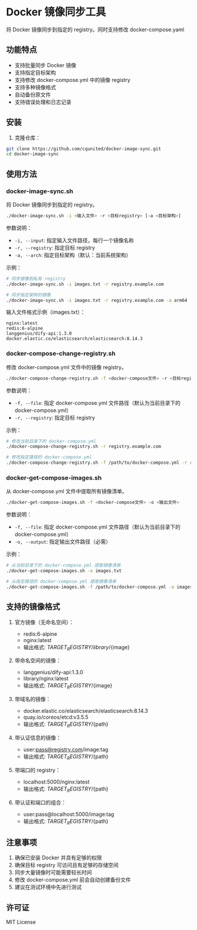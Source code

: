 # Docker 镜像同步工具

将 Docker 镜像同步到指定的 registry。同时支持修改 docker-compose.yaml

## 功能特点

- 支持批量同步 Docker 镜像
- 支持指定目标架构
- 支持修改 docker-compose.yml 中的镜像 registry
- 支持多种镜像格式
- 自动备份原文件
- 支持错误处理和日志记录

## 安装

1. 克隆仓库：
```bash
git clone https://github.com/cqunited/docker-image-sync.git
cd docker-image-sync
```

## 使用方法

### docker-image-sync.sh

将 Docker 镜像同步到指定的 registry。

```bash
./docker-image-sync.sh -i <输入文件> -r <目标registry> [-a <目标架构>]
```

参数说明：
- `-i, --input`: 指定输入文件路径，每行一个镜像名称
- `-r, --registry`: 指定目标 registry
- `-a, --arch`: 指定目标架构（默认：当前系统架构）

示例：
```bash
# 同步镜像到私有 registry
./docker-image-sync.sh -i images.txt -r registry.example.com

# 同步指定架构的镜像
./docker-image-sync.sh -i images.txt -r registry.example.com -a arm64
```

输入文件格式示例（images.txt）：
```
nginx:latest
redis:6-alpine
langgenius/dify-api:1.3.0
docker.elastic.co/elasticsearch/elasticsearch:8.14.3
```

### docker-compose-change-registry.sh

修改 docker-compose.yml 文件中的镜像 registry。

```bash
./docker-compose-change-registry.sh -f <docker-compose文件> -r <目标registry>
```

参数说明：
- `-f, --file`: 指定 docker-compose.yml 文件路径（默认为当前目录下的 docker-compose.yml）
- `-r, --registry`: 指定目标 registry

示例：
```bash
# 修改当前目录下的 docker-compose.yml
./docker-compose-change-registry.sh -r registry.example.com

# 修改指定路径的 docker-compose.yml
./docker-compose-change-registry.sh -f /path/to/docker-compose.yml -r registry.example.com
```

### docker-get-compose-images.sh

从 docker-compose.yml 文件中提取所有镜像清单。

```bash
./docker-get-compose-images.sh -f <docker-compose文件> -o <输出文件>
```

参数说明：
- `-f, --file`: 指定 docker-compose.yml 文件路径（默认为当前目录下的 docker-compose.yml）
- `-o, --output`: 指定输出文件路径（必需）

示例：
```bash
# 从当前目录下的 docker-compose.yml 提取镜像清单
./docker-get-compose-images.sh -o images.txt

# 从指定路径的 docker-compose.yml 提取镜像清单
./docker-get-compose-images.sh -f /path/to/docker-compose.yml -o images.txt
```

## 支持的镜像格式

1. 官方镜像（无命名空间）：
   - redis:6-alpine
   - nginx:latest
   - 输出格式: ${TARGET_REGISTRY}/library/${image}

2. 带命名空间的镜像：
   - langgenius/dify-api:1.3.0
   - library/nginx:latest
   - 输出格式: ${TARGET_REGISTRY}/${image}

3. 带域名的镜像：
   - docker.elastic.co/elasticsearch/elasticsearch:8.14.3
   - quay.io/coreos/etcd:v3.5.5
   - 输出格式: ${TARGET_REGISTRY}/${path}

4. 带认证信息的镜像：
   - user:pass@registry.com/image:tag
   - 输出格式: ${TARGET_REGISTRY}/${path}

5. 带端口的 registry：
   - localhost:5000/nginx:latest
   - 输出格式: ${TARGET_REGISTRY}/${path}

6. 带认证和端口的组合：
   - user:pass@localhost:5000/image:tag
   - 输出格式: ${TARGET_REGISTRY}/${path}

## 注意事项

1. 确保已安装 Docker 并具有足够的权限
2. 确保目标 registry 可访问且有足够的存储空间
3. 同步大量镜像时可能需要较长时间
4. 修改 docker-compose.yml 前会自动创建备份文件
5. 建议在测试环境中先进行测试

## 许可证

MIT License
